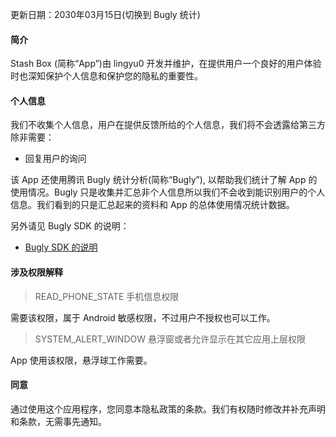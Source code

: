更新日期：2030年03月15日(切换到 Bugly 统计)

#### 简介
Stash Box (简称“App”)由 lingyu0 开发并维护，在提供用户一个良好的用户体验时也深知保护个人信息和保护您的隐私的重要性。

#### 个人信息
我们不收集个人信息，用户在提供反馈所给的个人信息，我们将不会透露给第三方除非需要：

* 回复用户的询问  

该 App 还使用腾讯 Bugly 统计分析(简称“Bugly”), 以帮助我们统计了解 App 的使用情况。Bugly 只是收集并汇总非个人信息所以我们不会收到能识别用户的个人信息。我们看到的只是汇总起来的资料和 App 的总体使用情况统计数据。  
  
另外请见 Bugly SDK 的说明：  
* [Bugly SDK 的说明](https://bugly.qq.com/docs/user-guide/faq-android/?v=20200312155538#9-bugly)

#### 涉及权限解释
> READ_PHONE_STATE 手机信息权限  

需要该权限，属于 Android 敏感权限，不过用户不授权也可以工作。  

> SYSTEM_ALERT_WINDOW 悬浮窗或者允许显示在其它应用上层权限  

App 使用该权限，悬浮球工作需要。

#### 同意
通过使用这个应用程序，您同意本隐私政策的条款。我们有权随时修改并补充声明和条款，无需事先通知。
